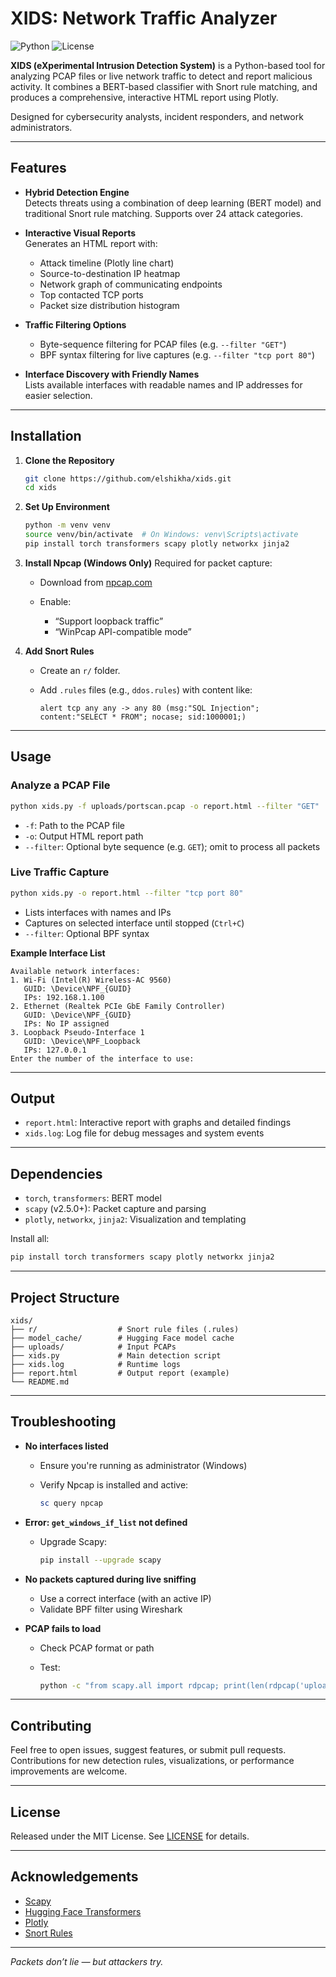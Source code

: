 # XIDS: Network Traffic Analyzer

![Python](https://img.shields.io/badge/Python-3.8+-blue.svg)
![License](https://img.shields.io/badge/License-MIT-green.svg)

**XIDS (eXperimental Intrusion Detection System)** is a Python-based tool for analyzing PCAP files or live network traffic to detect and report malicious activity. It combines a BERT-based classifier with Snort rule matching, and produces a comprehensive, interactive HTML report using Plotly.

Designed for cybersecurity analysts, incident responders, and network administrators.

---

## Features

- **Hybrid Detection Engine**  
  Detects threats using a combination of deep learning (BERT model) and traditional Snort rule matching. Supports over 24 attack categories.

- **Interactive Visual Reports**  
  Generates an HTML report with:
  - Attack timeline (Plotly line chart)
  - Source-to-destination IP heatmap
  - Network graph of communicating endpoints
  - Top contacted TCP ports
  - Packet size distribution histogram

- **Traffic Filtering Options**  
  - Byte-sequence filtering for PCAP files (e.g. `--filter "GET"`)
  - BPF syntax filtering for live captures (e.g. `--filter "tcp port 80"`)

- **Interface Discovery with Friendly Names**  
  Lists available interfaces with readable names and IP addresses for easier selection.

---

## Installation

1. **Clone the Repository**
   ```bash
   git clone https://github.com/elshikha/xids.git
   cd xids
2. **Set Up Environment**

   ```bash
   python -m venv venv
   source venv/bin/activate  # On Windows: venv\Scripts\activate
   pip install torch transformers scapy plotly networkx jinja2
   ```

3. **Install Npcap (Windows Only)**
   Required for packet capture:

   * Download from [npcap.com](https://npcap.com/)
   * Enable:

     * “Support loopback traffic”
     * “WinPcap API-compatible mode”

4. **Add Snort Rules**

   * Create an `r/` folder.
   * Add `.rules` files (e.g., `ddos.rules`) with content like:

     ```
     alert tcp any any -> any 80 (msg:"SQL Injection"; content:"SELECT * FROM"; nocase; sid:1000001;)
     ```

---

## Usage

### Analyze a PCAP File

```bash
python xids.py -f uploads/portscan.pcap -o report.html --filter "GET"
```

* `-f`: Path to the PCAP file
* `-o`: Output HTML report path
* `--filter`: Optional byte sequence (e.g. `GET`); omit to process all packets

### Live Traffic Capture

```bash
python xids.py -o report.html --filter "tcp port 80"
```

* Lists interfaces with names and IPs
* Captures on selected interface until stopped (`Ctrl+C`)
* `--filter`: Optional BPF syntax

**Example Interface List**

```
Available network interfaces:
1. Wi-Fi (Intel(R) Wireless-AC 9560)
   GUID: \Device\NPF_{GUID}
   IPs: 192.168.1.100
2. Ethernet (Realtek PCIe GbE Family Controller)
   GUID: \Device\NPF_{GUID}
   IPs: No IP assigned
3. Loopback Pseudo-Interface 1
   GUID: \Device\NPF_Loopback
   IPs: 127.0.0.1
Enter the number of the interface to use:
```

---

## Output

* `report.html`: Interactive report with graphs and detailed findings
* `xids.log`: Log file for debug messages and system events

---

## Dependencies

* `torch`, `transformers`: BERT model
* `scapy` (v2.5.0+): Packet capture and parsing
* `plotly`, `networkx`, `jinja2`: Visualization and templating

Install all:

```bash
pip install torch transformers scapy plotly networkx jinja2
```

---

## Project Structure

```
xids/
├── r/                  # Snort rule files (.rules)
├── model_cache/        # Hugging Face model cache
├── uploads/            # Input PCAPs
├── xids.py             # Main detection script
├── xids.log            # Runtime logs
├── report.html         # Output report (example)
└── README.md
```

---

## Troubleshooting

* **No interfaces listed**

  * Ensure you're running as administrator (Windows)
  * Verify Npcap is installed and active:

    ```powershell
    sc query npcap
    ```

* **Error: `get_windows_if_list` not defined**

  * Upgrade Scapy:

    ```bash
    pip install --upgrade scapy
    ```

* **No packets captured during live sniffing**

  * Use a correct interface (with an active IP)
  * Validate BPF filter using Wireshark

* **PCAP fails to load**

  * Check PCAP format or path
  * Test:

    ```bash
    python -c "from scapy.all import rdpcap; print(len(rdpcap('uploads/portscan.pcap')))"
    ```

---

## Contributing

Feel free to open issues, suggest features, or submit pull requests. Contributions for new detection rules, visualizations, or performance improvements are welcome.

---

## License

Released under the MIT License. See [LICENSE](LICENSE) for details.

---

## Acknowledgements

* [Scapy](https://scapy.net/)
* [Hugging Face Transformers](https://huggingface.co/)
* [Plotly](https://plotly.com/python/)
* [Snort Rules](https://www.snort.org/downloads)

---

*Packets don’t lie — but attackers try.*
